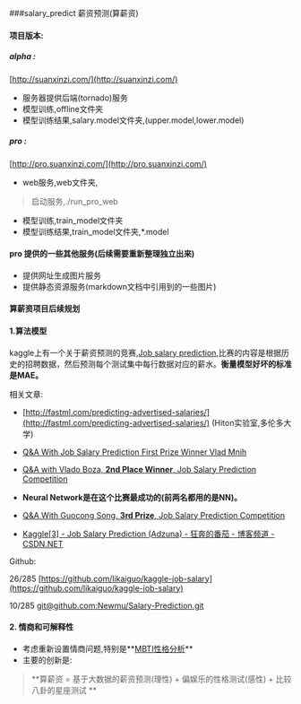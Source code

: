 ###salary_predict 薪资预测(算薪资)
#### 项目版本:
##### alpha : 
[http://suanxinzi.com/](http://suanxinzi.com/)

 * 服务器提供后端(tornado)服务
 * 模型训练,offline文件夹
 *  模型训练结果,salary.model文件夹,(upper.model,lower.model)
 
##### pro :
[http://pro.suanxinzi.com/](http://pro.suanxinzi.com/)

 * web服务,web文件夹,
 > 启动服务,./run_pro_web
 
 * 模型训练,train_model文件夹
 * 模型训练结果,train_model文件夹,*.model
 
#### pro 提供的一些其他服务(后续需要重新整理独立出来)
 * 提供网址生成图片服务
 * 提供静态资源服务(markdown文档中引用到的一些图片)


#### 算薪资项目后续规划
#### 1.算法模型
kaggle上有一个关于薪资预测的竞赛,[Job salary prediction](http://www.kaggle.com/c/job-salary-prediction),比赛的内容是根据历史的招聘数据，然后预测每个测试集中每行数据对应的薪水。**衡量模型好坏的标准是MAE。**

相关文章:

* [http://fastml.com/predicting-advertised-salaries/](http://fastml.com/predicting-advertised-salaries/) (Hiton实验室,多伦多大学)

* [Q&A With Job Salary Prediction First Prize Winner Vlad Mnih](http://blog.kaggle.com/2013/05/06/qa-with-job-salary-prediction-first-prize-winner-vlad-mnih/)

* [Q&A with Vlado Boza, **2nd Place Winner**, Job Salary Prediction Competition](http://blog.kaggle.com/2013/04/29/qa-with-vlado-boza-2nd-place-winner-job-salary-prediction-competition/)

* **Neural Network是在这个比赛最成功的(前两名都用的是NN)。**

* [Q&A With Guocong Song, **3rd Prize**, Job Salary Prediction Competition](http://blog.kaggle.com/2013/04/23/qa-with-guocong-song-3rd-prize-job-salary-prediction-competition/)

* [Kaggle[3] - Job Salary Prediction (Adzuna) - 狂奔的番茄 - 博客频道 - CSDN.NET](http://blog.csdn.net/u011292007/article/details/37693521)

Github:

26/285 [https://github.com/likaiguo/kaggle-job-salary](https://github.com/likaiguo/kaggle-job-salary)

10/285 [git@github.com:Newmu/Salary-Prediction.git](git@github.com:Newmu/Salary-Prediction.git)

#### 2. 情商和可解释性
 * 考虑重新设置情商问题,特别是**[MBTI性格分析](http://note.youdao.com/share/?id=d9ee3b3e9622a93cf5860c3c3817d1d3&type=note)**
 * 主要的创新是:
 
 
 > **算薪资 = 基于大数据的薪资预测(理性) + 偏娱乐的性格测试(感性) + 比较八卦的星座测试 **
  
 

 
 
 
 
 
 
 
 
 
 
 

